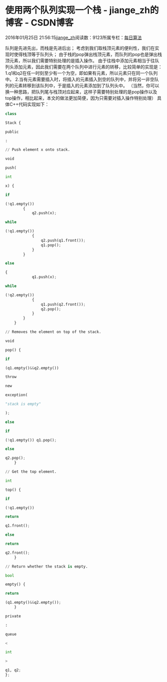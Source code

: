 
# 使用两个队列实现一个栈 - jiange_zh的博客 - CSDN博客


2016年01月25日 21:56:15[jiange_zh](https://me.csdn.net/jiange_zh)阅读数：9123所属专栏：[每日算法](https://blog.csdn.net/column/details/algorithmeveryday.html)



队列是先进先出，而栈是先进后出；
考虑到我们取栈顶元素的便利性，我们在实现时使得栈顶等于队列头；
由于栈的pop弹出栈顶元素，而队列的pop也是弹出栈顶元素，所以我们需要特别处理的是插入操作。
由于往栈中添加元素相当于往队列头添加元素，因此我们需要在两个队列中进行元素的转移，比较简单的实现是：
1.q1和q2在任一时刻至少有一个为空，即如果有元素，所以元素只在同一个队列中。
2.当有元素需要插入时，将插入的元素插入到空的队列中，并将另一非空队列的元素转移到该队列中，于是插入的元素添加到了队列头中。
（当然，你可以换一种思路，把队列尾与栈顶对应起来，这样子需要特别处理的是pop操作以及top操作，相比起来，本文的做法更加简便，因为只需要对插入操作特别处理）
具体C++代码实现如下：
```python
class
```
```python
Stack {
```
```python
public
```
```python
:
```
```python
// Push element x onto stack.
```
```python
void
```
```python
push(
```
```python
int
```
```python
x) {
```
```python
if
```
```python
(!q1.empty())
        {
            q2.push(x);
```
```python
while
```
```python
(!q1.empty())
            {
                q2.push(q1.front());
                q1.pop();
            }
        }
```
```python
else
```
```python
{
            q1.push(x);
```
```python
while
```
```python
(!q2.empty())
            {
                q1.push(q2.front());
                q2.pop();
            }
        }
    }
```
```python
// Removes the element on top of the stack.
```
```python
void
```
```python
pop() {
```
```python
if
```
```python
(q1.empty()&&q2.empty())
```
```python
throw
```
```python
new
```
```python
exception(
```
```python
"stack is empty"
```
```python
);
```
```python
else
```
```python
if
```
```python
(!q1.empty()) q1.pop();
```
```python
else
```
```python
q2.pop();
    }
```
```python
// Get the top element.
```
```python
int
```
```python
top() {
```
```python
if
```
```python
(!q1.empty())
```
```python
return
```
```python
q1.front();
```
```python
else
```
```python
return
```
```python
q2.front();
    }
```
```python
// Return whether the stack is empty.
```
```python
bool
```
```python
empty() {
```
```python
return
```
```python
(q1.empty()&&q2.empty());
    }
```
```python
private
```
```python
:
```
```python
queue
```
```python
<
```
```python
int
```
```python
>
```
```python
q1, q2;
};
```

